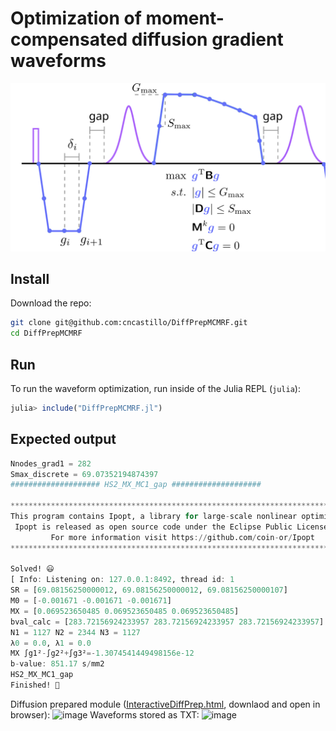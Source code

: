 # Optimization of moment-compensated diffusion gradient waveforms

![](DiffPrep_zoom.svg)

## Install
Download the repo:
```bash
git clone git@github.com:cncastillo/DiffPrepMCMRF.git
cd DiffPrepMCMRF
```
## Run
To run the waveform optimization, run inside of the Julia REPL (`julia`):
```julia
julia> include("DiffPrepMCMRF.jl")
```

## Expected output
```julia
Nnodes_grad1 = 282
Smax_discrete = 69.07352194874397
#################### HS2_MX_MC1_gap ####################

******************************************************************************
This program contains Ipopt, a library for large-scale nonlinear optimization.
 Ipopt is released as open source code under the Eclipse Public License (EPL).
         For more information visit https://github.com/coin-or/Ipopt
******************************************************************************

Solved! 😃
[ Info: Listening on: 127.0.0.1:8492, thread id: 1
SR = [69.08156250000012, 69.08156250000012, 69.08156250000107]
M0 = [-0.001671 -0.001671 -0.001671]
MX = [0.069523650485 0.069523650485 0.069523650485]
bval_calc = [283.72156924233957 283.72156924233957 283.72156924233957] (851.165 s/mm2)
N1 = 1127 N2 = 2344 N3 = 1127
λ0 = 0.0, λ1 = 0.0
MX ∫g1²-∫g2²+∫g3²=-1.3074541449498156e-12
b-value: 851.17 s/mm2
HS2_MX_MC1_gap
Finished! 💃
```
Diffusion prepared module ([InteractiveDiffPrep.html](InteractiveDiffPrep.html), downlaod and open in browser):
![image](https://github.com/user-attachments/assets/ef06b817-ecef-4572-b33d-53ad92a76bb2)
Waveforms stored as TXT:
![image](https://github.com/user-attachments/assets/76b62ca9-b05b-4be0-9e5e-1082ffd3263b)



